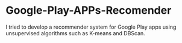 # Google-Play-APPs-Recomender

I tried to develop a recommender system for Google Play apps using unsupervised algorithms such as K-means and DBScan.
